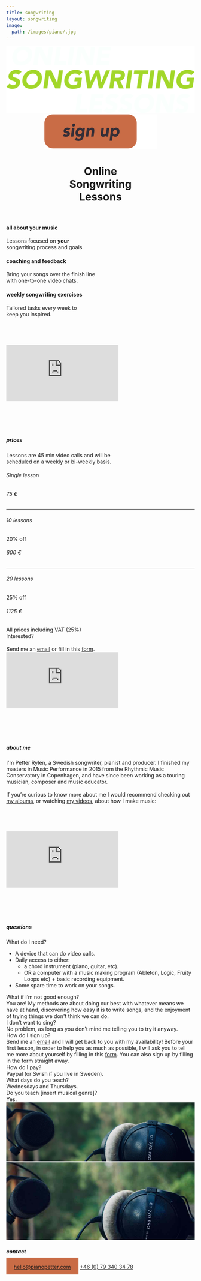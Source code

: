 ```yaml
---
title: songwriting
layout: songwriting
image:
  path: /images/piano/.jpg
---
```


<html lang="en">
	<header>
		<div id="titles">
		<a href="/songwriting"><img class="logo" src="/images/logo.png"></a>
		<a class="signuphover" href="https://forms.gle/2efvjAijBqZEd69Q9"><img class="originality" src="/images/signupheader.png"></a>
		</div>
		<h1>
			Online <br class="narrow"> Songwriting<br class="narrow"> Lessons
		</h1>
		<div style="display: none;">
			<h2>	
				UNCOVER&nbsp;YOUR <br>ORIGINALITY
			</h2>
			<a class="signup" href="https://forms.gle/2efvjAijBqZEd69Q9">
				sign&nbsp;up
			</a>
		</div>
	</header>
	<div id="introtext">
		<h4>
			all about your music
		</h4>
		Lessons focused on <strong>your</strong> <br>songwriting process and goals
		<h4>
			coaching and feedback
		</h4>
		Bring your songs over the finish line <br>with one-to-one video chats.
		<h4>
			weekly songwriting exercises
		</h4>
		Tailored tasks every week to <br> keep you inspired.
	</div>
	<div id="trailer">
	<iframe style="margin: 73px 0px;" class="yt"  src="https://www.youtube.com/embed/jFZBfK1QAnM?controls=0" frameborder="0" allow="accelerometer; autoplay; clipboard-write; encrypted-media; gyroscope; picture-in-picture" allowfullscreen>
	</iframe>
	</div>
	<img style="display: none;" class="wideimg" src="/images/piano.jpg">
	<img style="display: none;" class="mobilimg" src="/images/pianomobil.jpg">
	<div class="track">
		<h5 class="orange">
			prices 	
		</h5>
		<div class="trackdesc">	
			Lessons are 45 min video calls and will be <br class="wide">scheduled&nbsp;on a weekly or bi-weekly&nbsp;basis.
		</div>
		<div style="display: none;" class="alternative" id="biweekly">
			<div class="trackfacts">
				<img class="videocalleven" src="/images/videocall.png">
				<h6>45 min video call</h6>
				<span>every week</span>
			</div>
			<div class="trackfacts">
				<img class="written" src="/images/written.png">
				<h6>written feedback</h6>
				<span>once a week</span>
			</div>
		</div>
		<div class="prices">
			<div>
				<h6>Single lesson</h6><span></span><h6>75 €</h6>
			</div>
			<hr>
			<div>
				<h6>10 lessons</h6><span>20% off</span><h6>600 €</h6>
			</div>
			<hr>
			<div>
				<h6>20 lessons</h6><span>25% off</span><h6>1125 €</h6>
			</div>
		</div>
		<div class="vat">
			All&nbsp;prices&nbsp;including&nbsp;VAT&nbsp;(25%)
		</div>
		<div class="interested">
			Interested?
			<br>
			<br>
			Send me an <a href="mailto:hello@pianopetter.com?subject=Online Songwriting Lessons&body=Hi Petter, I'm interested in songwriting lessons, what is your availability?">email</a> or fill&nbsp;in&nbsp;this&nbsp;<a href="https://docs.google.com/forms/d/e/1FAIpQLSdbnuIXr6BGFY0xWUUnSDahfmBnCHnvAWtnp_IJT8Hh5XMRSw/viewform?usp=pp_url&entry.1112249897=Weekly+track.+12+weeks+is+660%E2%82%AC.+4+weeks+is+236%E2%82%AC.">form</a>.
		</div>
	</div>
	<div style="display: none;" class="track">
		<h5 class="orange">
			bi-weekly lessons 	
		</h5>
		<div class="trackdesc">	
			If you are self-directed, and want a continuous <br class="wide">boost of inspiration to stay on&nbsp;course. 
		</div>
		<div class="alternative" id="biweekly">
			<div class="trackfacts">
				<img class="videocalleven" src="/images/videocall.png">
				<h6>45 min video call</h6>
				<span>even weeks</span>
			</div>
			<div class="trackfacts">
				<img class="written" src="/images/written.png">
				<h6>written feedback</h6>
				<span>once a week</span>
			</div>
		</div>
		<div class="prices">
			<div>
				<h6>12 weeks</h6><h6>33 € / week</h6>
			</div>
			<hr>
			<div>
				<span>4 weeks</span><span>37 € / week</span>
			</div>
		</div>
		<div class="vat">
			All&nbsp;prices&nbsp;including&nbsp;VAT&nbsp;(25%)
		</div>
		<a class="signup tracksignup signuphover" style="background-color: #C96C46;" href="https://docs.google.com/forms/d/e/1FAIpQLSdbnuIXr6BGFY0xWUUnSDahfmBnCHnvAWtnp_IJT8Hh5XMRSw/viewform?usp=pp_url&entry.1112249897=Alternative+track.+12+weeks+is+396%E2%82%AC.+4+weeks+is+148%E2%82%AC.">
			sign&nbsp;up
		</a>
	</div>
	
<img style="display: none;" class="wideimg" src="/images/petter.jpg">
<img style="display: none;" class="mobilimg" src="/images/pettermobil.jpg">
<img style="display: none;" class="wideimg" src="/images/guitar.jpg">
<img style="display: none;" class="mobilimg" src="/images/guitarmobil.jpg">
<iframe style="margin: 0px 0px 73px;" class="yt" src="https://www.youtube.com/embed/9C7rJsm3NvA?controls=0" frameborder="0" allow="accelerometer; autoplay; clipboard-write; encrypted-media; gyroscope; picture-in-picture" allowfullscreen></iframe>

<h5>
	about me
</h5>
<div id="aboutme">
	I'm Petter Rylén, a Swedish songwriter, pianist and producer. I finished my masters in Music Performance in 2015 from the Rhythmic Music Conservatory in Copenhagen, and have since been working as a touring musician, composer and music educator. 
	<br><br>
	If you’re curious to know more about me I would recommend checking out <a href="http://petterrylen.com/#albums">my albums</a>, or watching <a href="http://www.youtube.com/c/pianopetter">my videos</a>, about how I make music: 
</div>

<iframe style="margin: 73px 0px;" class="yt"  src="https://www.youtube.com/embed/mfYZNy_MCb8?controls=0" frameborder="0" allow="accelerometer; autoplay; clipboard-write; encrypted-media; gyroscope; picture-in-picture" allowfullscreen>
</iframe>



<h5 class="orange">
	questions
</h5>
<div id="questions">
	<div style="display: none;">
	How many spots do you&nbsp;have?
	I currently only have space for 5 more students. 
	</div>
	<div>
	What do I&nbsp;need? 
	</div>
	<ul>
	<li>A device that can do video calls.</li>
	<li>Daily access to either:
		<ul>
			<li>a chord instrument (piano, guitar, etc).</li>
			<li>OR a computer with a music making program (Ableton, Logic, Fruity Loops etc) + basic recording&nbsp;equipment.</li>
		</ul>	
	</li>
	<li>Some spare time to work on your&nbsp;songs. </li>
	</ul>
	<div>
	What if I’m not good&nbsp;enough?
	</div>
	You are! My methods are about doing our best with whatever means we have at hand, discovering how easy it is to write songs, and the enjoyment of trying things we don't think we can&nbsp;do. 
	<div>
	I don’t want to&nbsp;sing? 
	</div>
	No problem, as long as you don’t mind me telling you to try it&nbsp;anyway.
	<div>
	How do I sign&nbsp;up?
	</div>
	Send me an <a href="mailto:hello@pianopetter.com?subject=Online Songwriting Lessons&body=Hi Petter, I'm interested in songwriting lessons, what is your availability?">email</a> and I will get back to you with my availability! Before your first lesson, in order to help you as much as possible, I will ask you to tell me more about yourself by filling in this <a href="https://docs.google.com/forms/d/e/1FAIpQLSdbnuIXr6BGFY0xWUUnSDahfmBnCHnvAWtnp_IJT8Hh5XMRSw/viewform?usp=pp_url&entry.1112249897=Weekly+track.+12+weeks+is+660%E2%82%AC.+4+weeks+is+236%E2%82%AC.">form</a>. You can also sign up by filling in the form straight&nbsp;away. 
	<div>
	How do I&nbsp;pay?
	</div>
	Paypal (or Swish if you live in&nbsp;Sweden).
	<div>
	What days do you&nbsp;teach?
	</div>
	Wednesdays and&nbsp;Thursdays.
	<div>
	Do you teach [insert musical&nbsp;genre]? 
	</div>
	Yes. 
</div>
<img class="wideimg" src="/images/mic.jpg">
<img class="mobilimg" src="/images/micmobil.jpg">

<h5 class="orange">
	contact
</h5>
<div id="contact">
<a style="background-color: #C96C46; padding: 15.5px 20px 12.5px;
;" href="mailto:hello@pianopetter.com">hello@pianopetter.com</a>
<a href="tel:+46 (0) 78 340 34 79">+46 (0) 79 340 34 78</a>
</div>	
</html>
